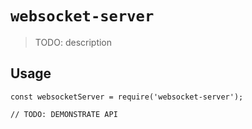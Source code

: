 # `websocket-server`

> TODO: description

## Usage

```
const websocketServer = require('websocket-server');

// TODO: DEMONSTRATE API
```
